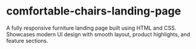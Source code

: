 # comfortable-chairs-landing-page
A fully responsive furniture landing page built using HTML and CSS. Showcases modern UI design with smooth layout, product highlights, and feature sections.
